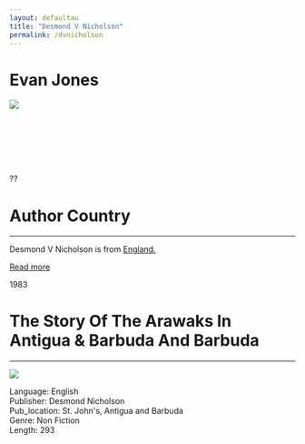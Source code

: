 ```yaml
---
layout: defaultau
title: "Desmond V Nicholson"
permalink: /dvnicholson
---
```

<!-- partial:index.partial.html -->
<div class="content">
    <h1>Evan Jones</h1>
    <div class="quote">
        <div><img src="https://www.antiguanice.com/v2/clients/526-image1.jpg" class="logo"></div>
    </div>
    <div class="timeline">
        <div style="padding-bottom:100px;"></div>
        <div class="block">
            <div class="date right"><p class="right"> ?? </p></div>
            <div class="dot"></div>
            <div class="left first">
            <div class="author_country">
                <h1>Author Country</h1><hr>
            <div class="aclocation"> <p>Desmond V Nicholson is from <a href="http://localhost:4000/11">England.</a></p></div>
              <div class="acreadmore">  <a href="#" target="_blank">Read more</a></div>
            </div>
            </div>
        </div>
        <div class="block">
            <div class="date left"><p class="left">1983</p></div>
            <div class="dot"></div>
            <div class="right">
                <h1>The Story Of The Arawaks In Antigua & Barbuda And Barbuda</h1><hr>
                <p><img src="https://books.google.dm/books/content?id=s5JsAAAAMAAJ&printsec=frontcover&img=1&zoom=1&imgtk=AFLRE73jVcuHkAm5Fg1KDU5mF5z8ecPY3sm7W-kP1NSUtp7jN359d7pf1Dulj5tA_GByqeVRKQ7OuARlzHDgE1eNdKaXSVAbncwuXOmYd9nhW5dMkH0o-B4r3PMtpz_lhFwpFDrsUf4b" ></p>
                <p>
                Language: English <br/>
                Publisher: Desmond Nicholson<br/>
                Pub_location: St. John's, Antigua and Barbuda<br/>
                Genre: Non Fiction<br/>
                Length: 293<br/>                   </p>
            </div>
        </div>

</div>
<!-- partial -->
  <script src='https://cdnjs.cloudflare.com/ajax/libs/jquery/3.1.1/jquery.min.js'></script><script  src="assets/js/authorscript.js"></script>
